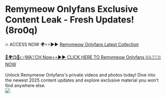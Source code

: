 # Remymeow Onlyfans Exclusive Content Leak - Fresh Updates! (8ro0q)

🔥 ACCESS NOW 🌍==►► <a href="https://tinyurl.com/kvy9nzfs" rel="nofollow">Remymeow Onlyfans Latest Collection</a>
<br><br>
[🔴🌍📺📱👉WA𝚃CH Now==►► CLICK HERE TO Remymeow Onlyfans 𝚆𝙰𝚃𝙲𝙷 NOW](https://tinyurl.com/kvy9nzfs)
<br><br>
Unlock Remymeow Onlyfans's private videos and photos today! Dive into the newest 2025 content updates and explore exclusive material you won’t find anywhere else.
<br>
<a href="https://tinyurl.com/kvy9nzfs" rel="nofollow" data-target="animated-image.originalLink"><img src="https://camo.githubusercontent.com/8a4f000d20f83aca3bf7ec5f350d767afa0574a8a352519fd8cfa583a6f93a33/68747470733a2f2f692e696d6775722e636f6d2f644a486b345a712e676966" data-canonical-src="https://i.imgur.com/dJHk4Zq.gif" style="max-width: 100%; display: inline-block;" data-target="animated-image.originalImage"></a>
<br>
